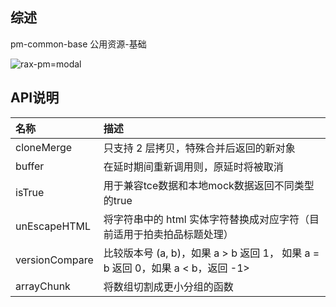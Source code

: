 ## 综述

pm-common-base 公用资源-基础

![rax-pm=modal](https://img.alicdn.com/tfs/TB1o9lHmnTI8KJjSsphXXcFppXa-255-102.png)
## API说明

|名称|描述|
|:---------------|:----------|
|cloneMerge| 只支持 2 层拷贝，特殊合并后返回的新对象 |
|buffer| 在延时期间重新调用则，原延时将被取消 |
|isTrue| 用于兼容tce数据和本地mock数据返回不同类型的true |
|unEscapeHTML| 将字符串中的 html 实体字符替换成对应字符（目前适用于拍卖拍品标题处理） |
|versionCompare| 比较版本号 (a, b)，如果 a > b 返回 1， 如果 a = b 返回 0，如果 a < b，返回 -1> |
|arrayChunk| 将数组切割成更小分组的函数 |